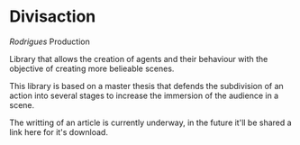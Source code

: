 # Divisaction

*Rodrigues* Production

Library that allows the creation of agents and their behaviour with the objective of creating more belieable scenes.

This library is based on a master thesis that defends the subdivision of an action into several stages to increase the immersion of the audience in a scene.

The writting of an article is currently underway, in the future it'll be shared a link here for it's download.